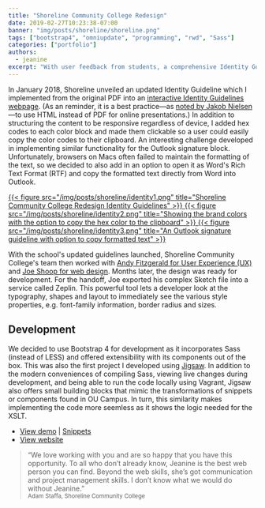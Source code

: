 ```yaml
---
title: "Shoreline Community College Redesign"
date: 2019-02-27T10:23:38-07:00
banner: "img/posts/shoreline/shoreline.png"
tags: ["bootstrap4", "omniupdate", "programming", "rwd", "Sass"]
categories: ["portfolio"]
authors:
  - jeanine
excerpt: "With user feedback from students, a comprehensive Identity Guideline, and a fresh web design, Shoreline Community College updated their website with new OU Campus templates and snippets." 
---
```


In January 2018, Shoreline unveiled an updated Identity Guideline which I implemented from the original PDF into an [interactive Identity Guidelines webpage](https://www.shoreline.edu/communications-marketing/identity-guidelines/). (As an reminder, it is a best practice—as [noted by Jakob Nielsen](https://www.nngroup.com/articles/pdf-unfit-for-human-consumption/)—to use HTML instead of PDF for online presentations.) In addition to structuring the content to be responsive regardless of device, I added hex codes to each color block and made them clickable so a user could easily copy the color codes to their clipboard. An interesting challenge developed in implementing similar functionality for the Outlook signature block. Unfortunately, browsers on Macs often failed to maintain the formatting of the text, so we decided to also add in an option to open it as Word's Rich Text Format (RTF) and copy the formatted text directly from Word into Outlook.
<div class="figstack">
<a data-fancybox="gallery" href="/img/posts/shoreline/identity1.png">
  {{< figure src="/img/posts/shoreline/identity1.png" title="Shoreline Community College Redesign Identity Guidelines" >}}
</a>
<a data-fancybox="gallery" href="/img/posts/shoreline/identity2.png">
  {{< figure src="/img/posts/shoreline/identity2.png" title="Showing the brand colors with the option to copy the hex color to the clipboard" >}}
</a>
<a data-fancybox="gallery" href="/img/posts/shoreline/identity3.png">
  {{< figure src="/img/posts/shoreline/identity3.png" title="An Outlook signature guideline with option to copy formatted text" >}}
</a> 
</div> 


With the school's updated guidelines launched, Shoreline Community College's team then worked with [Andy Fitzgerald for User Experience (UX)](https://andyfitzgeraldconsulting.com/) and [Joe Shoop for web design](http://joeshoop.com/). Months later, the design was ready for development. For the handoff, Joe exported his complex Sketch file into a service called Zeplin. This powerful tool lets a developer look at the typography, shapes and layout to immediately see the various style properties, e.g. font-family information, border radius and sizes.  


## Development

We decided to use Bootstrap 4 for development as it incorporates Sass (instead of LESS) and offered extensibility with its components out of the box. This was also the first project I developed using [Jigsaw](https://jigsaw.tighten.co). In addition to the modern conveniences of compiling Sass, viewing live changes during development, and being able to run the code locally using Vagrant, Jigsaw also offers small building blocks that mimic the transformations of snippets or components found in OU Campus. In turn, this similarity makes implementing the code more seemless as it shows the logic needed for the XSLT.


- [View demo](https://virtual.github.io/shoreline/) | [Snippets](https://virtual.github.io/shoreline/v3/)
- [View website](https://www.shoreline.edu)


> “We love working with you and are so happy that you have this opportunity. To all who don’t already know, Jeanine is the best web person you can find. Beyond the web skills, she’s got communication and project management skills. I don’t know what we would do without Jeanine.”  
> <small>Adam Staffa, Shoreline Community College</small>